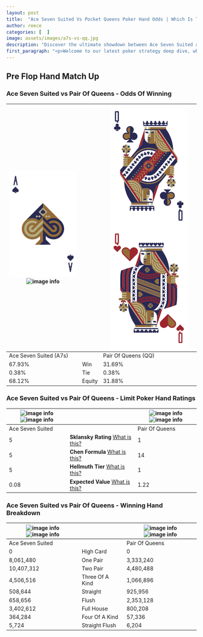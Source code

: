 ```yaml
---
layout: post
title:  "Ace Seven Suited Vs Pocket Queens Poker Hand Odds | Which Is The Better Hand In Poker? A Complete Guide"
author: reece
categories: [  ]
image: assets/images/a7s-vs-qq.jpg
description: "Discover the ultimate showdown between Ace Seven Suited and Pair Of Queens in poker! Uncover the odds, strategies, and scenarios where one hand triumphs over the other. Get ready to up your poker game with this thrilling analysis."
first_paragraph: "<p>Welcome to our latest poker strategy deep dive, where we're pitting two distinct hands against each other in a high-stakes showdown: Ace Seven Suited vs Pair Of Queens.</p><p>In the dynamic world of poker, every decision counts, and knowing which hand holds the upper hand is key to your success at the table.</p><p>In this article, we'll dissect these two hands, explore the scenarios where one dominates the other, and equip you with the knowledge to make strategic choices that can tip the odds in your favor.</p><p>Get ready to unravel the intriguing dynamics of these poker hands and elevate your game to new heights.</p>"
---
```




[comment]: # (sp0)

## Pre Flop Hand Match Up

<div class="table hand-ratings" markdown="1"> 



### Ace Seven Suited vs Pair Of Queens - Odds Of Winning


    
| ![image info](assets/images/hand1/a.png) ![image info](assets/images/hand1/7s.png) |  | ![image info](assets/images/hand2/q.png) ![image info](assets/images/hand2/qo.png) |
| -------- | -------- | -------- |
| Ace Seven Suited (A7s) |  | Pair Of Queens (QQ) |
| 67.93% | Win | 31.69% |
| 0.38% | Tie | 0.38% |
| 68.12% | Equity | 31.88% |




[comment]: # (sp1)



### Ace Seven Suited vs Pair Of Queens - Limit Poker Hand Ratings


    
| ![image info](https://www.riverpairs.com/assets/images/hand1/a.png) ![image info](https://www.riverpairs.com/assets/images/hand1/7s.png) |  | ![image info](https://www.riverpairs.com/assets/images/hand2/q.png) ![image info](https://www.riverpairs.com/assets/images/hand2/qo.png) |
| -------- | -------- | -------- |
| Ace Seven Suited |  | Pair Of Queens |
| 5 | **Sklansky Rating** [What is this?](/sklansky-rating-explained) | 1 |
| 5 | **Chen Formula** [What is this?](/chen-formula-explained) | 14 |
| 5 | **Hellmuth Tier** [What is this?](/Hellmuth-tier-explained) | 1 |
| 0.08 | **Expected Value** [What is this?](/expected-value-explained) | 1.22 |




[comment]: # (sp2)



### Ace Seven Suited vs Pair Of Queens - Winning Hand Breakdown


    
| ![image info](https://www.riverpairs.com/assets/images/hand1/a.png) ![image info](https://www.riverpairs.com/assets/images/hand1/7s.png) |  | ![image info](https://www.riverpairs.com/assets/images/hand2/q.png) ![image info](https://www.riverpairs.com/assets/images/hand2/qo.png) |
| -------- | -------- | -------- |
| Ace Seven Suited |  | Pair Of Queens |
| 0 | High Card | 0 |
| 8,061,480 | One Pair | 3,333,240 |
| 10,407,312 | Two Pair | 4,480,488 |
| 4,506,516 | Three Of A Kind | 1,066,896 |
| 508,644 | Straight | 925,956 |
| 658,656 | Flush | 2,353,128 |
| 3,402,612 | Full House | 800,208 |
| 364,284 | Four Of A Kind | 57,336 |
| 5,724 | Straight Flush | 6,204 |




[comment]: # (sp3)



</div>

[comment]: # (sp4)



[comment]: # (sp5)

